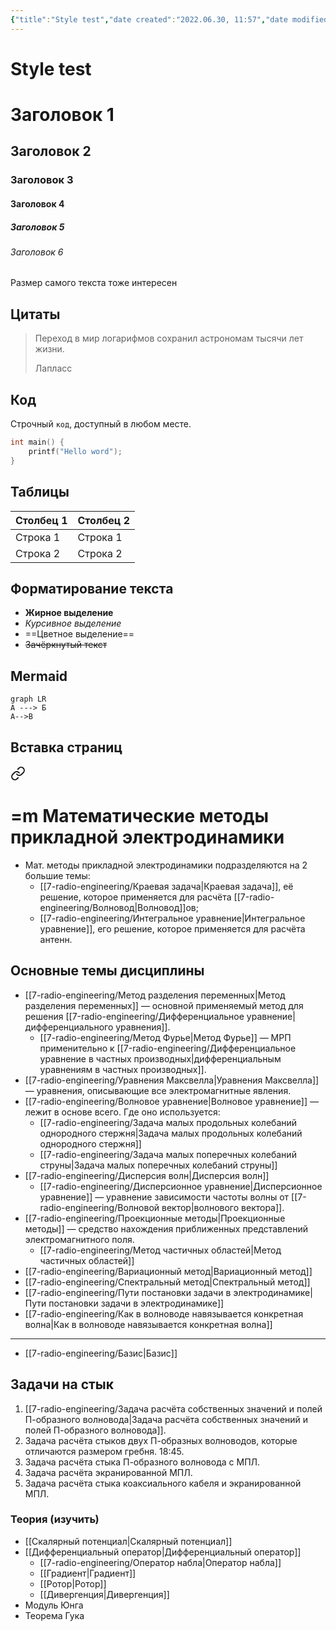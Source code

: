 ```yaml
---
{"title":"Style test","date created":"2022.06.30, 11:57","date modified":"2022.10.14, 12:00","aliases":[],"tags":[],"dg-publish":true,"permalink":"/7-radio-engineering/style-test/","dgPassFrontmatter":true}
---
```



# Style test

# Заголовок 1

## Заголовок 2

### Заголовок 3

#### Заголовок 4

##### Заголовок 5

###### Заголовок 6

Размер самого текста тоже интересен

## Цитаты

> Переход в мир логарифмов сохранил астрономам тысячи лет жизни.
>
> Лапласс

## Код

Строчный `код`, доступный в любом месте.

```c
int main() {
	printf("Hello word");
}
```

## Таблицы

| Столбец 1 | Столбец 2 |
| --------- | --------- |
| Строка 1  | Строка 1  |
| Строка 2  | Строка 2  |

## Форматирование текста

- **Жирное выделение**
- *Курсивное выделение*
- ==Цветное выделение==
- ~~Зачёркнутый текст~~

## Mermaid

```mermaid
graph LR
А ---> Б
А-->В
```

## Вставка страниц


<div class="transclusion internal-embed is-loaded"><a class="markdown-embed-link" href="/7-radio-engineering/m-matematicheskie-metody-prikladnoj-elektrodinamiki/" aria-label="Open link"><svg xmlns="http://www.w3.org/2000/svg" width="24" height="24" viewBox="0 0 24 24" fill="none" stroke="currentColor" stroke-width="2" stroke-linecap="round" stroke-linejoin="round" class="svg-icon lucide-link"><path d="M10 13a5 5 0 0 0 7.54.54l3-3a5 5 0 0 0-7.07-7.07l-1.72 1.71"></path><path d="M14 11a5 5 0 0 0-7.54-.54l-3 3a5 5 0 0 0 7.07 7.07l1.71-1.71"></path></svg></a><div class="markdown-embed">





# =m Математические методы прикладной электродинамики

- Мат. методы прикладной электродинамики подразделяются на 2 большие темы:
	- [[7-radio-engineering/Краевая задача\|Краевая задача]], её решение, которое применяется для расчёта [[7-radio-engineering/Волновод\|Волновод]]ов;
	- [[7-radio-engineering/Интегральное уравнение\|Интегральное уравнение]], его решение, которое применяется для расчёта антенн.

## Основные темы дисциплины

- [[7-radio-engineering/Метод разделения переменных\|Метод разделения переменных]] — основной применяемый метод для решения [[7-radio-engineering/Дифференциальное уравнение\|дифференциального уравнения]].
	- [[7-radio-engineering/Метод Фурье\|Метод Фурье]] — МРП применительно к [[7-radio-engineering/Дифференциальное уравнение в частных производных\|дифференциальным уравнениям в частных производных]].
- [[7-radio-engineering/Уравнения Максвелла\|Уравнения Максвелла]] — уравнения, описывающие все электромагнитные явления.
- [[7-radio-engineering/Волновое уравнение\|Волновое уравнение]] — лежит в основе всего. Где оно используется:
	- [[7-radio-engineering/Задача малых продольных колебаний однородного стержня\|Задача малых продольных колебаний однородного стержня]]
	- [[7-radio-engineering/Задача малых поперечных колебаний струны\|Задача малых поперечных колебаний струны]]
- [[7-radio-engineering/Дисперсия волн\|Дисперсия волн]]
	- [[7-radio-engineering/Дисперсионное уравнение\|Дисперсионное уравнение]] — уравнение зависимости частоты волны от [[7-radio-engineering/Волновой вектор\|волнового вектора]].
- [[7-radio-engineering/Проекционные методы\|Проекционные методы]] — средство нахождения приближенных представлений электромагнитного поля.
	- [[7-radio-engineering/Метод частичных областей\|Метод частичных областей]]
- [[7-radio-engineering/Вариационный метод\|Вариационный метод]]
- [[7-radio-engineering/Спектральный метод\|Спектральный метод]]
- [[7-radio-engineering/Пути постановки задачи в электродинамике\|Пути постановки задачи в электродинамике]]
- [[7-radio-engineering/Как в волноводе навязывается конкретная волна\|Как в волноводе навязывается конкретная волна]]

---

- [[7-radio-engineering/Базис\|Базис]]

## Задачи на стык

1. [[7-radio-engineering/Задача расчёта собственных значений и полей П-образного волновода\|Задача расчёта собственных значений и полей П-образного волновода]].
2. Задача расчёта стыков двух П-образных волноводов, которые отличаются размером гребня. 18:45.
3. Задача расчёта стыка П-образного волновода с МПЛ.
4. Задача расчёта экранированной МПЛ.
5. Задача расчёта стыка коаксиального кабеля и экранированной МПЛ.

### Теория (изучить)

- [[Скалярный потенциал\|Скалярный потенциал]]
- [[Дифференциальный оператор\|Дифференциальный оператор]]
	- [[7-radio-engineering/Оператор набла\|Оператор набла]]
	- [[Градиент\|Градиент]]
	- [[Ротор\|Ротор]]
	- [[Дивергенция\|Дивергенция]]
- Модуль Юнга
- Теорема Гука


</div></div>

